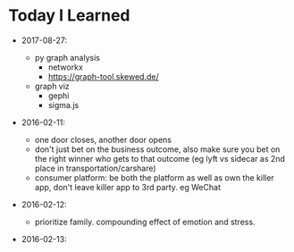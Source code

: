 # Today I Learned

- 2017-08-27:
  - py graph analysis
    - networkx
    - https://graph-tool.skewed.de/
  - graph viz
    - gephi
    - sigma.js

- 2016-02-11:
  - one door closes, another door opens
  - don't just bet on the business outcome, also make sure you bet on the right winner who gets to that outcome (eg lyft vs sidecar as 2nd place in transportation/carshare)
  - consumer platform: be both the platform as well as own the killer app, don't leave killer app to 3rd party. eg WeChat

- 2016-02-12:
  - prioritize family. compounding effect of emotion and stress.

- 2016-02-13:
